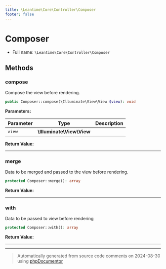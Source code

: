 ```yaml
---
title: \Leantime\Core\Controller\Composer
footer: false
---
```


# Composer





* Full name: `\Leantime\Core\Controller\Composer`



## Methods

### compose

Compose the view before rendering.

```php
public Composer::compose(\Illuminate\View\View $view): void
```








**Parameters:**

| Parameter | Type | Description |
|-----------|------|-------------|
| `view` | **\Illuminate\View\View** |  |


**Return Value:**





---
### merge

Data to be merged and passed to the view before rendering.

```php
protected Composer::merge(): array
```









**Return Value:**





---
### with

Data to be passed to view before rendering

```php
protected Composer::with(): array
```









**Return Value:**





---


---
> Automatically generated from source code comments on 2024-08-30 using [phpDocumentor](http://www.phpdoc.org/)
